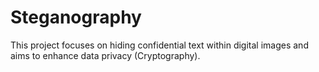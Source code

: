 # Steganography
This project focuses on hiding confidential text within digital images and aims to enhance data privacy (Cryptography).
